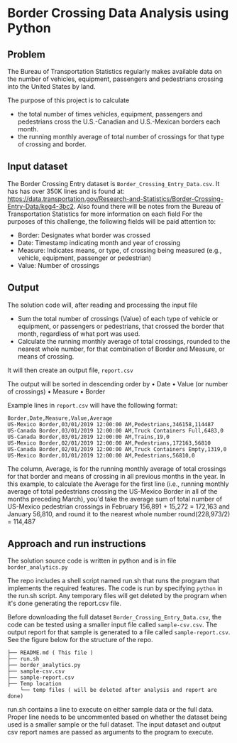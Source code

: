 # Border Crossing Data Analysis using Python

## Problem
The Bureau of Transportation Statistics regularly makes available data on the number of vehicles, equipment, passengers and pedestrians crossing into the United States by land.

The purpose of this project is to calculate 
-  the total number of times vehicles, equipment, passengers and pedestrians cross the U.S.-Canadian and U.S.-Mexican borders each month. 
-  the running monthly average of total number of crossings for that type of crossing and border.


## Input dataset

The Border Crossing Entry dataset is `Border_Crossing_Entry_Data.csv`. It has has over 350K lines and is found at: 
https://data.transportation.gov/Research-and-Statistics/Border-Crossing-Entry-Data/keg4-3bc2. Also found there will be notes from the Bureau of Transportation Statistics for more information on each field
For the purposes of this challenge, the following fields will be paid attention to:
*	Border: Designates what border was crossed
*	Date: Timestamp indicating month and year of crossing
*	Measure: Indicates means, or type, of crossing being measured (e.g., vehicle, equipment, passenger or pedestrian)
*	Value: Number of crossings


## Output

The solution code will, after reading and processing the input file
*	Sum the total number of crossings (Value) of each type of vehicle or equipment, or passengers or pedestrians, that crossed the border that month, regardless of what port was used.
*	Calculate the running monthly average of total crossings, rounded to the nearest whole number, for that combination of Border and Measure, or means of crossing.

It will then create an output file, `report.csv`

The output will be sorted in descending order by
•	Date
•	Value (or number of crossings)
•	Measure
•	Border

Example lines in `report.csv` will have the following format:
```
Border,Date,Measure,Value,Average
US-Mexico Border,03/01/2019 12:00:00 AM,Pedestrians,346158,114487
US-Canada Border,03/01/2019 12:00:00 AM,Truck Containers Full,6483,0
US-Canada Border,03/01/2019 12:00:00 AM,Trains,19,0
US-Mexico Border,02/01/2019 12:00:00 AM,Pedestrians,172163,56810
US-Canada Border,02/01/2019 12:00:00 AM,Truck Containers Empty,1319,0
US-Mexico Border,01/01/2019 12:00:00 AM,Pedestrians,56810,0
```
The column, Average, is for the running monthly average of total crossings for that border and means of crossing in all previous months in the year. 
In this example, to calculate the Average for the first line (i.e., running monthly average of total pedestrians crossing the US-Mexico Border in all of the months preceding March), you'd take the average sum of total number of US-Mexico pedestrian crossings in February 156,891 + 15,272 = 172,163 and January 56,810, and round it to the nearest whole number round(228,973/2) = 114,487


## Approach and run instructions

The solution source code is written in python and is in file `border_analytics.py`

The repo includes a shell script named run.sh that runs the program that implements the required features.
The code is run by specifying `python` in the run.sh script. Any temporary files will get deleted by the program when it's done generating the report.csv file.

Before downloading the full dataset `Border_Crossing_Entry_Data.csv`, the code can be tested using a smaller input file called `sample-csv.csv`. The output report for that sample is generated to a file called `sample-report.csv`.
See the figure below for the structure of the repo.


    ├── README.md ( This file )
    ├── run.sh 
    ├── border_analytics.py
    ├── sample-csv.csv
    ├── sample-report.csv 
    ├── Temp location
        └── temp files ( will be deleted after analysis and report are done)


run.sh contains a line to execute on either sample data or the full data. Proper line needs to be uncommented based on whether the dataset being used is a smaller sample or the full dataset.
The input dataset and output csv report names are passed as arguments to the program to execute.
